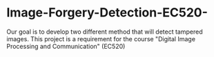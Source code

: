 # Image-Forgery-Detection-EC520-
Our goal is to develop two different method that will detect tampered images. This project is a requirement for the course "Digital Image Processing and Communication" (EC520)
